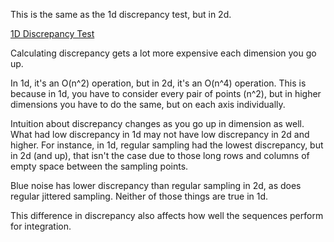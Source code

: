 This is the same as the 1d discrepancy test, but in 2d.

[1D Discrepancy Test](../../../_1d/tests/discrepancy/page.md)  

Calculating discrepancy gets a lot more expensive each dimension you go up.

In 1d, it's an O(n^2) operation, but in 2d, it's an O(n^4) operation.  This is because in 1d, you have to consider every pair of points (n^2), but in higher dimensions you have to do the same, but on each axis individually.

Intuition about discrepancy changes as you go up in dimension as well.  What had low discrepancy in 1d may not have low discrepancy in 2d and higher.  For instance, in 1d, regular sampling had the lowest discrepancy, but in 2d (and up), that isn't the case due to those long rows and columns of empty space between the sampling points.

Blue noise has lower discrepancy than regular sampling in 2d, as does regular jittered sampling. Neither of those things are true in 1d.

This difference in discrepancy also affects how well the sequences perform for integration.
